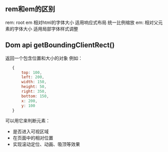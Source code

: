 ## rem和em的区别
 rem: root em 相对html的字体大小 适用响应式布局 统一比例缩放
 em: 相对父元素的字体大小 适用局部字体样式调整
## Dom api getBoundingClientRect() 
 返回一个包含位置和大小的对象 例如：
 ```js
    {
        top: 100,
        left: 200,
        width: 150,
        height: 50,
        right: 350,
        bottom: 150,
        x: 200,
        y: 100
    }
 ```
 可以用它来判断元素：
- 是否进入可视区域
- 在页面中的相对位置
- 实现滚动定位、动画、吸顶等效果

